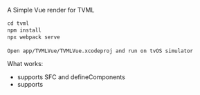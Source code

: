 A Simple Vue render for TVML

```shell
cd tvml
npm install
npx webpack serve

Open app/TVMLVue/TVMLVue.xcodeproj and run on tvOS simulator
```

What works:

+ supports SFC and defineComponents
+ supports <style>
+ supports TVML events

What not works:
seperate CSS file not work

screenshots:

![](./resources/vue-screenshot.png)

![](./resources/debug.png)
